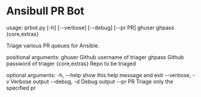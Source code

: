 # Ansibull PR Bot

usage: prbot.py [-h] [--verbose] [--debug] [--pr PR]
                ghuser ghpass {core,extras}

Triage various PR queues for Ansible.

positional arguments:
  ghuser         Github username of triager
  ghpass         Github password of triager
  {core,extras}  Repo to be triaged

optional arguments:
  -h, --help     show this help message and exit
  --verbose, -v  Verbose output
  --debug, -d    Debug output
  --pr PR        Triage only the specified pr

